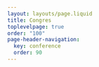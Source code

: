 ```yaml
---
layout: layouts/page.liquid
title: Congres
toplevelpage: true
order: "100"
page-header-navigation:
  key: conference
  order: 90
---
```

